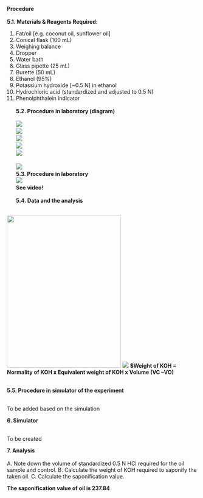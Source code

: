 <b>Procedure</b><br><br>
<b>5.1. Materials & Reagents Required:</b><br>

1)	Fat/oil [e.g. coconut oil, sunflower oil] <br>
2)	Conical flask (100 mL) <br>
3)	Weighing balance <br>
4)	Dropper <br>
5)	Water bath <br>
6)	Glass pipette (25 mL) <br>
7)	Burette (50 mL)<br>
8)	Ethanol (95%) <br>
9)	Potassium hydroxide [~0.5 N] in ethanol<br>
10)	Hydrochloric acid (standardized and adjusted to 0.5 N)<br>
11)	Phenolphthalein indicator<br><br>
<b>5.2. Procedure in laboratory (diagram)</b><br><br>
<img src="images/fig3.png"><br>
<img src="images/fig4.png"><br>
<img src="images/fig5.png"><br>
<img src="images/fig6.png"><br>
<img src="images/fig7.png"><br><br>
<img src="images/fig8.png"><br>
<b>5.3. Procedure in laboratory</b><br>
<img src="images/fig9.jpg"><br>
<b>See video!</b><br><br>
<b>5.4. Data and the analysis</b><br><br>
<img src="images/fig10.png" width="300" height="400">
<img src="images/fig11.png">
<b>$Weight of KOH = Normality of KOH x Equivalent weight of KOH x Volume (VC –VO)</b><br><br>

<b>5.5. Procedure in simulator of the experiment</b><br><br>

To be added based on the simulation

<b>6. Simulator</b><br><br>

To be created

<b>7. Analysis</b><br><br>
A.	Note down the volume of standardized 0.5 N HCl required for the oil sample and control. 
B.	Calculate the weight of KOH required to saponify the taken oil. 
C.	Calculate the saponification value. 

<b>The saponification value of oil is 237.84</b>






